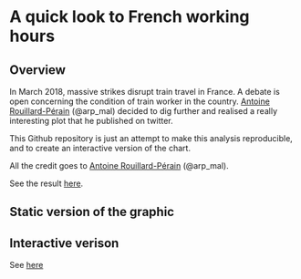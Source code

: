 A quick look to French working hours
===================



Overview
--------
In March 2018, massive strikes disrupt train travel in France. A debate is open concerning the condition of train worker in the country. [Antoine Rouillard-Pérain](https://twitter.com/arp_mal) (@arp_mal) decided to dig further and realised a really interesting plot that he published on twitter.

This Github repository is just an attempt to make this analysis reproducible, and to create an interactive version of the chart.

All the credit goes to [Antoine Rouillard-Pérain](https://twitter.com/arp_mal) (@arp_mal).

See the result [here](https://holtzy.github.io/FrenchWorkingTime/).




Static version of the graphic
--------
[](FrenchWorkingTime.png)



Interactive verison
--------
See [here](https://holtzy.github.io/FrenchWorkingTime/)




